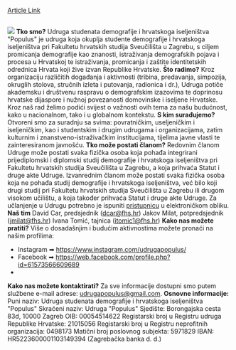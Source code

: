 [Article Link](https://www.fhs.hr/studenti/studentske_udruge/udruga_populus)

## 
![](https://www.fhs.hr/images/50043201/Populus%20-%20logo.png)
**Tko smo?**
Udruga studenata demografije i hrvatskoga iseljeništva "Populus" je udruga koja okuplja studente demografije i hrvatskoga iseljeništva pri Fakultetu hrvatskih studija Sveučilišta u Zagrebu, s ciljem promicanja demografije kao znanosti, istraživanja demografskih pojava i procesa u Hrvatskoj te istraživanja, promicanja i zaštite identitetskih odrednica Hrvata koji žive izvan Republike Hrvatske.
**Što radimo?**
Kroz organizaciju različitih događanja i aktivnosti (tribina, predavanja, simpozija, okruglih stolova, stručnih izleta i putovanja, radionica i dr.), Udruga potiče akademsku i društvenu raspravu o demografskim izazovima te doprinosu hrvatske dijaspore i nužnoj povezanosti domovinske i iseljene Hrvatske. Kroz naš rad želimo podići svijest o važnosti ovih tema za našu budućnost, kako u nacionalnom, tako i u globalnom kontekstu.
**S kim surađujemo?**
Otvoreni smo za suradnju sa svima: povratničkim, useljeničkim i iseljeničkim, kao i studentskim i drugim udrugama i organizacijama, zatim kulturnim i znanstveno-istraživačkim institucijama, tijelima javne vlasti te zainteresiranom javnošću.
**Tko može postati članom?**
Redovnim članom Udruge može postati svaka fizička osoba koja pohađa integrirani prijediplomski i diplomski studij demografije i hrvatskoga iseljeništva pri Fakultetu hrvatskih studija Sveučilišta u Zagrebu, a koja prihvaća Statut i druge akte Udruge.
Izvanrednim članom može postati svaka fizička osoba koja ne pohađa studij demografije i hrvatskoga iseljeništva, već bilo koji drugi studij pri Fakultetu hrvatskih studija Sveučilišta u Zagrebu ili drugom visokom učilištu, a koja također prihvaća Statut i druge akte Udruge.
Za učlanjenje u Udrugu potrebno je ispuniti [pristupnicu](https://docs.google.com/forms/d/e/1FAIpQLSc2LEzIRXTkksJSt-7H6oCDZad58V-G-IGSoR0zD_Gv679qhg/viewform) u elektroničkom obliku.
**Naš tim**
David Car, predsjednik (dcar@fhs.hr) 
Jakov Milat, potpredsjednik (jmilat@fhs.hr) 
Ivana Tomić, tajnica (itomic1@fhs.hr)
**Kako nas možete pratiti?**
Više o dosadašnjim i budućim aktivnostima možete pronaći na našim profilima:
  * Instagram ➡ <https://www.instagram.com/udrugapopulus/>
  * Facebook ➡ <https://web.facebook.com/profile.php?id=61573566609689>
  * 

**Kako nas možete kontaktirati?**
Za sve informacije dostupni smo putem službene e-mail adrese: udrugapopulus@gmail.com.
**Osnovne informacije:**
Puni naziv: Udruga studenata demografije i hrvatskoga iseljeništva "Populus"
Skraćeni naziv: Udruga "Populus"
Sjedište: Borongajska cesta 83d, 10000 Zagreb
OIB: 00054514622
Registarski broj u Registru udruga Republike Hrvatske: 21015056
Registarski broj u Registru neprofitnih organizacija: 0498173
Matični broj poslovnog subjekta: 5971829
IBAN: HR5223600001103149394 (Zagrebačka banka d. d.)
  

